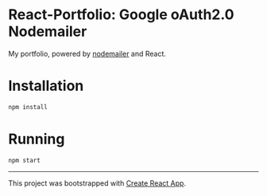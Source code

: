 # React-Portfolio: Google oAuth2.0 Nodemailer

My portfolio, powered by [nodemailer](https://nodemailer.com) and React.

# Installation

```sh
npm install
```

# Running

```sh
npm start
```

------

This project was bootstrapped with [Create React App](https://github.com/facebookincubator/create-react-app).
